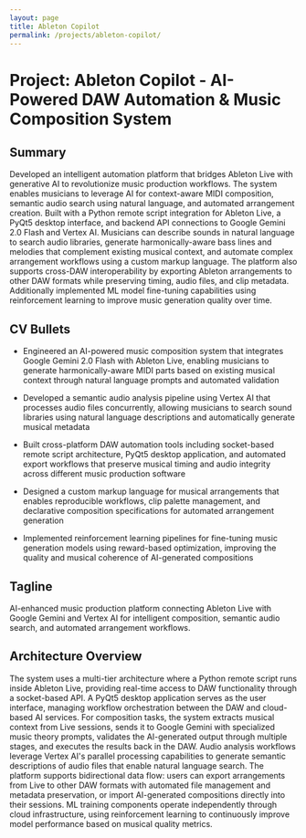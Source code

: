 ```yaml
---
layout: page
title: Ableton Copilot
permalink: /projects/ableton-copilot/
---
```


# Project: Ableton Copilot - AI-Powered DAW Automation & Music Composition System

## Summary

Developed an intelligent automation platform that bridges Ableton Live with generative AI to revolutionize music production workflows. The system enables musicians to leverage AI for context-aware MIDI composition, semantic audio search using natural language, and automated arrangement creation. Built with a Python remote script integration for Ableton Live, a PyQt5 desktop interface, and backend API connections to Google Gemini 2.0 Flash and Vertex AI. Musicians can describe sounds in natural language to search audio libraries, generate harmonically-aware bass lines and melodies that complement existing musical context, and automate complex arrangement workflows using a custom markup language. The platform also supports cross-DAW interoperability by exporting Ableton arrangements to other DAW formats while preserving timing, audio files, and clip metadata. Additionally implemented ML model fine-tuning capabilities using reinforcement learning to improve music generation quality over time.

## CV Bullets

- Engineered an AI-powered music composition system that integrates Google Gemini 2.0 Flash with Ableton Live, enabling musicians to generate harmonically-aware MIDI parts based on existing musical context through natural language prompts and automated validation

- Developed a semantic audio analysis pipeline using Vertex AI that processes audio files concurrently, allowing musicians to search sound libraries using natural language descriptions and automatically generate musical metadata

- Built cross-platform DAW automation tools including socket-based remote script architecture, PyQt5 desktop application, and automated export workflows that preserve musical timing and audio integrity across different music production software

- Designed a custom markup language for musical arrangements that enables reproducible workflows, clip palette management, and declarative composition specifications for automated arrangement generation

- Implemented reinforcement learning pipelines for fine-tuning music generation models using reward-based optimization, improving the quality and musical coherence of AI-generated compositions

## Tagline

AI-enhanced music production platform connecting Ableton Live with Google Gemini and Vertex AI for intelligent composition, semantic audio search, and automated arrangement workflows.

## Architecture Overview

The system uses a multi-tier architecture where a Python remote script runs inside Ableton Live, providing real-time access to DAW functionality through a socket-based API. A PyQt5 desktop application serves as the user interface, managing workflow orchestration between the DAW and cloud-based AI services. For composition tasks, the system extracts musical context from Live sessions, sends it to Google Gemini with specialized music theory prompts, validates the AI-generated output through multiple stages, and executes the results back in the DAW. Audio analysis workflows leverage Vertex AI's parallel processing capabilities to generate semantic descriptions of audio files that enable natural language search. The platform supports bidirectional data flow: users can export arrangements from Live to other DAW formats with automated file management and metadata preservation, or import AI-generated compositions directly into their sessions. ML training components operate independently through cloud infrastructure, using reinforcement learning to continuously improve model performance based on musical quality metrics.